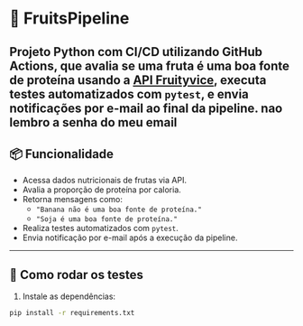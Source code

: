 # 🍌 FruitsPipeline

Projeto Python com CI/CD utilizando **GitHub Actions**, que avalia se uma fruta é uma boa fonte de proteína usando a [API Fruityvice](https://www.fruityvice.com/), executa testes automatizados com `pytest`, e envia notificações por e-mail ao final da pipeline.
nao lembro a senha do meu email
---

## 📦 Funcionalidade

- Acessa dados nutricionais de frutas via API.
- Avalia a proporção de proteína por caloria.
- Retorna mensagens como:
  - `"Banana não é uma boa fonte de proteína."`
  - `"Soja é uma boa fonte de proteína."`
- Realiza testes automatizados com `pytest`.
- Envia notificação por e-mail após a execução da pipeline.

---

## 🧪 Como rodar os testes

1. Instale as dependências:

```bash
pip install -r requirements.txt
